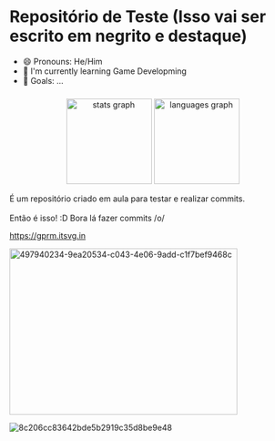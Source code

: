 # Repositório de Teste (Isso vai ser escrito em negrito e destaque)
- 😄 Pronouns: He/Him
- 🎯 I'm currently learning Game Developming<br>
- 🎯 Goals: ...<br>

###

<div align="center">
  <img src="https://github-readme-stats.vercel.app/api?username=maurodesouza&hide_title=false&hide_rank=false&show_icons=true&include_all_commits=true&count_private=true&disable_animations=false&theme=dracula&locale=en&hide_border=false" height="150" alt="stats graph"  />
  <img src="https://github-readme-stats.vercel.app/api/top-langs?username=maurodesouza&locale=en&hide_title=false&layout=compact&card_width=320&langs_count=5&theme=dracula&hide_border=false" height="150" alt="languages graph"  />
</div>

É um repositório criado em aula para testar e realizar commits.<br><br>
Então é isso! :D
Bora lá fazer commits /o/

https://gprm.itsvg.in


<img width="400" height="292" alt="497940234-9ea20534-c043-4e06-9add-c1f7bef9468c" src="https://github.com/user-attachments/assets/ba9f3d4c-3285-41dc-97f5-9937c347f46c" />


![8c206cc83642bde5b2919c35d8be9e48](https://github.com/user-attachments/assets/8c32d2ae-38e5-4cc2-88c8-4d36a2afe00b)




